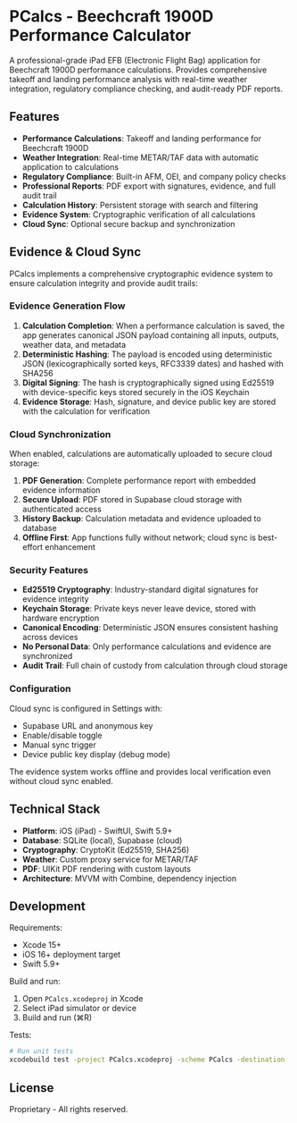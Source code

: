 # PCalcs - Beechcraft 1900D Performance Calculator

A professional-grade iPad EFB (Electronic Flight Bag) application for Beechcraft 1900D performance calculations. Provides comprehensive takeoff and landing performance analysis with real-time weather integration, regulatory compliance checking, and audit-ready PDF reports.

## Features

- **Performance Calculations**: Takeoff and landing performance for Beechcraft 1900D
- **Weather Integration**: Real-time METAR/TAF data with automatic application to calculations
- **Regulatory Compliance**: Built-in AFM, OEI, and company policy checks
- **Professional Reports**: PDF export with signatures, evidence, and full audit trail
- **Calculation History**: Persistent storage with search and filtering
- **Evidence System**: Cryptographic verification of all calculations
- **Cloud Sync**: Optional secure backup and synchronization

## Evidence & Cloud Sync

PCalcs implements a comprehensive cryptographic evidence system to ensure calculation integrity and provide audit trails:

### Evidence Generation Flow

1. **Calculation Completion**: When a performance calculation is saved, the app generates canonical JSON payload containing all inputs, outputs, weather data, and metadata
2. **Deterministic Hashing**: The payload is encoded using deterministic JSON (lexicographically sorted keys, RFC3339 dates) and hashed with SHA256
3. **Digital Signing**: The hash is cryptographically signed using Ed25519 with device-specific keys stored securely in the iOS Keychain
4. **Evidence Storage**: Hash, signature, and device public key are stored with the calculation for verification

### Cloud Synchronization

When enabled, calculations are automatically uploaded to secure cloud storage:

1. **PDF Generation**: Complete performance report with embedded evidence information
2. **Secure Upload**: PDF stored in Supabase cloud storage with authenticated access
3. **History Backup**: Calculation metadata and evidence uploaded to database
4. **Offline First**: App functions fully without network; cloud sync is best-effort enhancement

### Security Features

- **Ed25519 Cryptography**: Industry-standard digital signatures for evidence integrity
- **Keychain Storage**: Private keys never leave device, stored with hardware encryption
- **Canonical Encoding**: Deterministic JSON ensures consistent hashing across devices
- **No Personal Data**: Only performance calculations and evidence are synchronized
- **Audit Trail**: Full chain of custody from calculation through cloud storage

### Configuration

Cloud sync is configured in Settings with:
- Supabase URL and anonymous key
- Enable/disable toggle
- Manual sync trigger
- Device public key display (debug mode)

The evidence system works offline and provides local verification even without cloud sync enabled.

## Technical Stack

- **Platform**: iOS (iPad) - SwiftUI, Swift 5.9+
- **Database**: SQLite (local), Supabase (cloud)
- **Cryptography**: CryptoKit (Ed25519, SHA256)
- **Weather**: Custom proxy service for METAR/TAF
- **PDF**: UIKit PDF rendering with custom layouts
- **Architecture**: MVVM with Combine, dependency injection

## Development

Requirements:
- Xcode 15+
- iOS 16+ deployment target
- Swift 5.9+

Build and run:
1. Open `PCalcs.xcodeproj` in Xcode
2. Select iPad simulator or device
3. Build and run (⌘R)

Tests:
```bash
# Run unit tests
xcodebuild test -project PCalcs.xcodeproj -scheme PCalcs -destination 'platform=iOS Simulator,name=iPad Pro (12.9-inch) (6th generation)'
```

## License

Proprietary - All rights reserved.